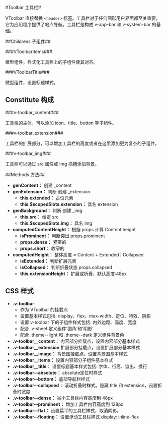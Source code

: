 #Toolbar 工具栏#

VToolbar 直接替换 `<header>` 标签。工具栏对于任何图形用户界面都至关重要，它为应用程序提供了站点导航。工具栏是构成 v-app-bar 和 v-system-bar 的基础。

##Childrens 子组件##

###VToolbarItems###

微型组件，样式化工具栏上的子组件使其对齐。

###VToolbarTitle###

微型组件，设置标题样式。

## Constitute 构成 ##

###v-toolbar_content###

工具栏的主体，可以添加 icon、title、button 等子组件。

###v-toolbar_extension###

工具栏的扩展部分，可以增加工具栏的高度或者在这里添加更为复杂的子组件。

###v-toolbar_img###

工具栏可以通过 src 属性或 img 插槽添加背景。

##Methods 方法##

- **genContent：** 创建 _content
- **genExtension：** 判断 创建 _extension
	- **this.extended：** 占位元素
	- **this.$scopedSlots.extension：** 具名 extension
- **genBackground：** 判断 创建 _img	
	- **this.src：** 给定 src
	- **this.$scopedSlots.img：** 具名 img
- **computedContentHeight：** 根据 props 计算 Content height 	
	- **isProminent：** 判断突出 props.prominent 
	- **props.dense：** 紧密的
	- **props.short：** 收窄的
- **computedHeight：** 整体高度 = Content + Extended | Collapsed
	- **isExtended：** 判断扩展元素
	- **isCollapsed：** 判断折叠状态 props.collapsed 
	- **this.extensionHeight：** 扩展或折叠，默认高度:48px

## CSS 样式 ##

- **.v-toolbar**
	- 作为 VToolbar 的挂载点
	- 设置基本样式包括: display、flex、max-width、定位、特效、阴影
	- 设置 v-toolbar 下的子组件样式包括: 内外边距、高度、宽度
	- 配合 .v-sheet 定义组件'圆角'和'阴影'
	- 配合 .theme--light 和 .theme--dark 定义组件背景色
- **.v-toolbar__content：** 内容部分挂载点，设置内容部分基本样式
- **.v-toolbar__extension** 扩展部分挂载点，设置扩展部分基本样式
- **.v-toolbar__image：** 背景图挂载点，设置背景图基本样式
- **.v-toolbar__items：** 设置内容部分子组件基本样式
- **.v-toolbar__title：** 设置标题基本样式包括: 字体、行高、溢出、换行
- **.v-toolbar--absolute：** absolute定位时样式
- **.v-toolbar--bottom：** 底部导航栏样式
- **.v-toolbar--collapsed：** 滚动折叠时样式。隐藏 title 和 extension，设置折叠时宽度
- **.v-toolbar--dense：** 减小工具栏内容高度到 48px
- **.v-toolbar--prominent：** 增加工具栏内容高度到 128px
- **.v-toolbar--flat：** 设置扁平的工具栏样式，取消阴影。
- **.v-toolbar--floating：** 设置浮动工具栏样式 display: inline-flex

